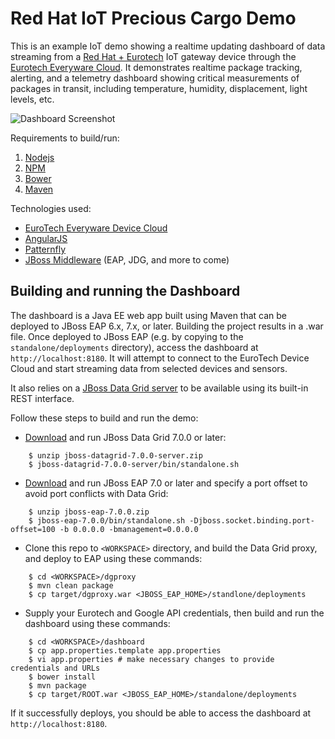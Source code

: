 Red Hat IoT Precious Cargo Demo
================================
This is an example IoT demo showing a realtime updating dashboard of data streaming from a
[Red Hat + Eurotech](https://www.redhat.com/en/about/press-releases/eurotech-and-red-hat-collaborate-power-more-secure-and-scalable-internet-things-implementations)
IoT gateway device through the [Eurotech Everyware Cloud](http://www.eurotech.com/en/products/software+services/everyware+device+cloud).
It demonstrates realtime package tracking, alerting, and a telemetry dashboard showing critical measurements of packages in transit,
including temperature, humidity, displacement, light levels, etc.

![Dashboard Screenshot](/../screenshots/screenshots/iot-dashboard.png?raw=true "Dashboard Screenshot")

Requirements to build/run:

1. [Nodejs](http://nodejs.org/)
1. [NPM](https://www.npmjs.com/)
1. [Bower](https://bower.io/)
1. [Maven](https://maven.apache.org/)

Technologies used:

- [EuroTech Everyware Device Cloud](http://www.eurotech.com/en/products/software+services/everyware+device+cloud)
- [AngularJS](http://angularjs.org)
- [Patternfly](http://patternfly.org)
- [JBoss Middleware](https://www.redhat.com/en/technologies/jboss-middleware) (EAP, JDG, and more to come)

Building and running the Dashboard
-----------------------------------------
The dashboard is a Java EE web app built using Maven that can be deployed to JBoss EAP 6.x, 7.x, or later.
Building the project results in a .war file. Once deployed to JBoss EAP (e.g. by copying to the 
`standalone/deployments` directory), access the dashboard at `http://localhost:8180`. It will attempt to 
connect to the EuroTech Device Cloud and start streaming data from selected devices and sensors.

It also relies on a [JBoss Data Grid server](https://www.redhat.com/en/technologies/jboss-middleware/data-grid)
to be available using its built-in REST interface.

Follow these steps to build and run the demo:

* [Download](https://access.redhat.com/products/red-hat-jboss-data-grid) and run JBoss Data Grid 7.0.0 or later:
```
    $ unzip jboss-datagrid-7.0.0-server.zip
    $ jboss-datagrid-7.0.0-server/bin/standalone.sh
```
* [Download](https://access.redhat.com/products/red-hat-jboss-enterprise-application-platform/) and run JBoss EAP 7.0 or later and specify a port offset to avoid port conflicts with Data Grid:
```
    $ unzip jboss-eap-7.0.0.zip
    $ jboss-eap-7.0.0/bin/standalone.sh -Djboss.socket.binding.port-offset=100 -b 0.0.0.0 -bmanagement=0.0.0.0
```  
* Clone this repo to `<WORKSPACE>` directory, and build the Data Grid proxy, and deploy to EAP using these commands:
```
    $ cd <WORKSPACE>/dgproxy
    $ mvn clean package
    $ cp target/dgproxy.war <JBOSS_EAP_HOME>/standlone/deployments
```
* Supply your Eurotech and Google API credentials, then build and run the dashboard using these commands:
```
    $ cd <WORKSPACE>/dashboard
    $ cp app.properties.template app.properties
    $ vi app.properties # make necessary changes to provide credentials and URLs
    $ bower install
    $ mvn package
    $ cp target/ROOT.war <JBOSS_EAP_HOME>/standalone/deployments
```

If it successfully deploys, you should be able to access the dashboard at `http://localhost:8180`.
